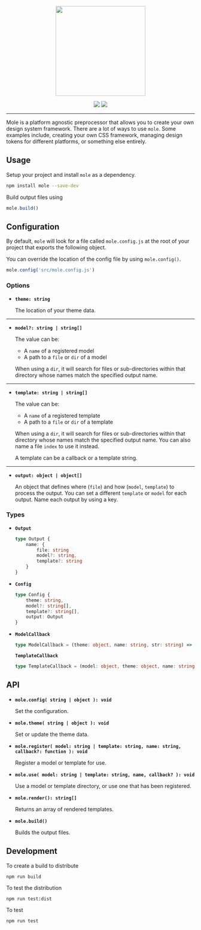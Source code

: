 <p align="center"><img src="logo.png" width="240"></p>

<p align="center">
    <a href="https://www.npmjs.com/package/mole"><img src="https://img.shields.io/npm/v/mole.svg"></a>
    <a href="https://discord.gg/BDEvF8m"><img src="https://img.shields.io/discord/617327499554193445"></a>    
</p>

<hr />

Mole is a platform agnostic preprocessor that allows you to create your own design system framework. There are a lot of ways to use `mole`. Some examples include, creating your own CSS framework, managing design tokens for different platforms, or something else entirely.

## Usage

Setup your project and install `mole` as a dependency.

```bash
npm install mole --save-dev
```

Build output files using

```js
mole.build()
```

## Configuration

By default, `mole` will look for a file called `mole.config.js` at the root of your project that exports the following object.

You can override the location of the config file by using `mole.config()`.

```js
mole.config('src/mole.config.js')
```

### Options

-   **`theme: string`**

    The location of your theme data.

---

-   **`model?: string | string[]`**

    The value can be:

    -   A `name` of a registered model
    -   A path to a `file` or `dir` of a model

    When using a `dir`, it will search for files or sub-directories within that directory whose names match the specified output name.

---

-   **`template: string | string[]`**

    The value can be:

    -   A `name` of a registered template
    -   A path to a `file` or `dir` of a template

    When using a `dir`, it will search for files or sub-directories within that directory whose names match the specified output name. You can also name a file `index` to use it instead.

    A template can be a callback or a template string.

---

-   **`output: object | object[]`**

    An object that defines where (`file`) and how (`model`, `template`) to process the output. You can set a different `template` or `model` for each output. Name each output by using a key.

### Types

-   **`Output`**

    ```ts
    type Output {
        name: {
            file: string
            model?: string,
            template?: string
        }
    }
    ```

-   **`Config`**

    ```ts
    type Config {
        theme: string,
        model?: string[],
        template?: string[],
        output: Output
    }
    ```

-   **`ModelCallback`**

    ```ts
    type ModelCallback = (theme: object, name: string, str: string) => object
    ```

    **`TemplateCallback`**

    ```ts
    type TemplateCallback = (model: object, theme: object, name: string, str: string) => object
    ```

## API

-   **`mole.config( string | object ): void`**

    Set the configuration.

-   **`mole.theme( string | object ): void`**

    Set or update the theme data.

-   **`mole.register( model: string | template: string, name: string, callback?: function ): void`**

    Register a model or template for use.

-   **`mole.use( model: string | template: string, name, callback? ): void`**

    Use a model or template directory, or use one that has been registered.

-   **`mole.render(): string[]`**

    Returns an array of rendered templates.

-   **`mole.build()`**

    Builds the output files.

## Development

To create a build to distribute

```shell
npm run build
```

To test the distribution

```shell
npm run test:dist
```

To test

```shell
npm run test
```
